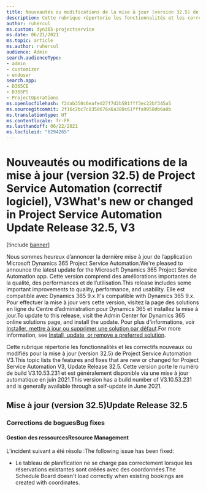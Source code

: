 ```yaml
---
title: Nouveautés ou modifications de la mise à jour (version 32.5) de Project Service Automation (correctif logiciel), V3
description: Cette rubrique répertorie les fonctionnalités et les correctifs disponibles pour la mise à jour (version 32.5) de Project Service Automation, V3.
author: ruhercul
ms.custom: dyn365-projectservice
ms.date: 06/21/2021
ms.topic: article
ms.author: ruhercul
audience: Admin
search.audienceType:
- admin
- customizer
- enduser
search.app:
- D365CE
- D365PS
- ProjectOperations
ms.openlocfilehash: f2dab350c6eafed27f7d2b581fff3ec22bf345a5
ms.sourcegitcommit: 2f16c2bc7c8350676a6a380c61fffa9958db6a0b
ms.translationtype: HT
ms.contentlocale: fr-FR
ms.lasthandoff: 06/22/2021
ms.locfileid: "6294265"
---
```

# <a name="whats-new-or-changed-in-project-service-automation-update-release-325-v3"></a><span data-ttu-id="8ad94-103">Nouveautés ou modifications de la mise à jour (version 32.5) de Project Service Automation (correctif logiciel), V3</span><span class="sxs-lookup"><span data-stu-id="8ad94-103">What's new or changed in Project Service Automation Update Release 32.5, V3</span></span>

[!include [banner](../includes/psa-now-project-operations.md)]

<span data-ttu-id="8ad94-104">Nous sommes heureux d’annoncer la dernière mise à jour de l’application Microsoft Dynamics 365 Project Service Automation.</span><span class="sxs-lookup"><span data-stu-id="8ad94-104">We're pleased to announce the latest update for the Microsoft Dynamics 365 Project Service Automation app.</span></span> <span data-ttu-id="8ad94-105">Cette version comprend des améliorations importantes de la qualité, des performances et de l’utilisation.</span><span class="sxs-lookup"><span data-stu-id="8ad94-105">This release includes some important improvements to quality, performance, and usability.</span></span> <span data-ttu-id="8ad94-106">Elle est compatible avec Dynamics 365 9.x.</span><span class="sxs-lookup"><span data-stu-id="8ad94-106">It's compatible with Dynamics 365 9.x.</span></span> <span data-ttu-id="8ad94-107">Pour effectuer la mise à jour vers cette version, visitez la page des solutions en ligne du Centre d’administration pour Dynamics 365 et installez la mise à jour.</span><span class="sxs-lookup"><span data-stu-id="8ad94-107">To update to this release, visit the Admin Center for Dynamics 365 online solutions page, and install the update.</span></span> <span data-ttu-id="8ad94-108">Pour plus d’informations, voir [Installer, mettre à jour ou supprimer une solution par défaut](/power-platform/admin/install-remove-preferred-solution).</span><span class="sxs-lookup"><span data-stu-id="8ad94-108">For more information, see [Install, update, or remove a preferred solution](/power-platform/admin/install-remove-preferred-solution).</span></span>

<span data-ttu-id="8ad94-109">Cette rubrique répertorie les fonctionnalités et les correctifs nouveaux ou modifiés pour la mise à jour (version 32.5) de Project Service Automation V3.</span><span class="sxs-lookup"><span data-stu-id="8ad94-109">This topic lists the features and fixes that are new or changed for Project Service Automation V3, Update Release 32.5.</span></span> <span data-ttu-id="8ad94-110">Cette version porte le numéro de build V3.10.53.231 et est généralement disponible via une mise à jour automatique en juin 2021.</span><span class="sxs-lookup"><span data-stu-id="8ad94-110">This version has a build number of V3.10.53.231 and is generally available through a self-update in June 2021.</span></span>

## <a name="update-release-325"></a><span data-ttu-id="8ad94-111">Mise à jour (version 32.5)</span><span class="sxs-lookup"><span data-stu-id="8ad94-111">Update Release 32.5</span></span>

### <a name="bug-fixes"></a><span data-ttu-id="8ad94-112">Corrections de bogues</span><span class="sxs-lookup"><span data-stu-id="8ad94-112">Bug fixes</span></span>

#### <a name="resource-management"></a><span data-ttu-id="8ad94-113">Gestion des ressources</span><span class="sxs-lookup"><span data-stu-id="8ad94-113">Resource Management</span></span>

<span data-ttu-id="8ad94-114">L’incident suivant a été résolu :</span><span class="sxs-lookup"><span data-stu-id="8ad94-114">The following issue has been fixed:</span></span>

- <span data-ttu-id="8ad94-115">Le tableau de planification ne se charge pas correctement lorsque les réservations existantes sont créées avec des coordonnées.</span><span class="sxs-lookup"><span data-stu-id="8ad94-115">The Schedule Board doesn't load correctly when existing bookings are created with coordinates.</span></span>

